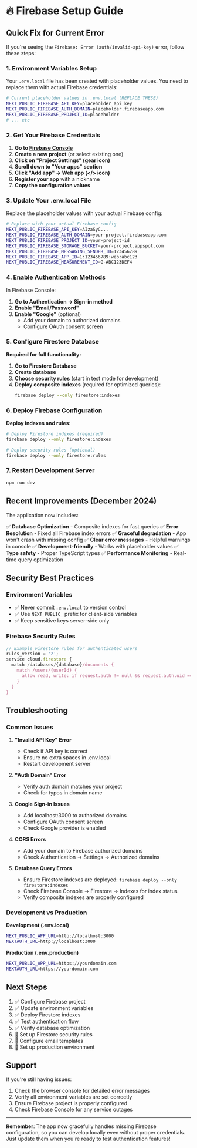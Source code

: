 # 🔥 Firebase Setup Guide

## Quick Fix for Current Error

If you're seeing the `Firebase: Error (auth/invalid-api-key)` error, follow these steps:

### 1. Environment Variables Setup

Your `.env.local` file has been created with placeholder values. You need to replace them with actual Firebase credentials:

```bash
# Current placeholder values in .env.local (REPLACE THESE)
NEXT_PUBLIC_FIREBASE_API_KEY=placeholder_api_key
NEXT_PUBLIC_FIREBASE_AUTH_DOMAIN=placeholder.firebaseapp.com
NEXT_PUBLIC_FIREBASE_PROJECT_ID=placeholder
# ... etc
```

### 2. Get Your Firebase Credentials

1. **Go to [Firebase Console](https://console.firebase.google.com/)**
2. **Create a new project** (or select existing one)
3. **Click on "Project Settings" (gear icon)**
4. **Scroll down to "Your apps" section**
5. **Click "Add app" → Web app (</> icon)**
6. **Register your app** with a nickname
7. **Copy the configuration values**

### 3. Update Your .env.local File

Replace the placeholder values with your actual Firebase config:

```bash
# Replace with your actual Firebase config
NEXT_PUBLIC_FIREBASE_API_KEY=AIzaSyC...
NEXT_PUBLIC_FIREBASE_AUTH_DOMAIN=your-project.firebaseapp.com
NEXT_PUBLIC_FIREBASE_PROJECT_ID=your-project-id
NEXT_PUBLIC_FIREBASE_STORAGE_BUCKET=your-project.appspot.com
NEXT_PUBLIC_FIREBASE_MESSAGING_SENDER_ID=123456789
NEXT_PUBLIC_FIREBASE_APP_ID=1:123456789:web:abc123
NEXT_PUBLIC_FIREBASE_MEASUREMENT_ID=G-ABC123DEF4
```

### 4. Enable Authentication Methods

In Firebase Console:
1. **Go to Authentication → Sign-in method**
2. **Enable "Email/Password"**
3. **Enable "Google"** (optional)
   - Add your domain to authorized domains
   - Configure OAuth consent screen

### 5. Configure Firestore Database

**Required for full functionality:**
1. **Go to Firestore Database**
2. **Create database**
3. **Choose security rules** (start in test mode for development)
4. **Deploy composite indexes** (required for optimized queries):
   ```bash
   firebase deploy --only firestore:indexes
   ```

### 6. Deploy Firebase Configuration

**Deploy indexes and rules:**
```bash
# Deploy Firestore indexes (required)
firebase deploy --only firestore:indexes

# Deploy security rules (optional)
firebase deploy --only firestore:rules
```

### 7. Restart Development Server

```bash
npm run dev
```

## Recent Improvements (December 2024)

The application now includes:

✅ **Database Optimization** - Composite indexes for fast queries
✅ **Error Resolution** - Fixed all Firebase index errors
✅ **Graceful degradation** - App won't crash with missing config
✅ **Clear error messages** - Helpful warnings in console
✅ **Development-friendly** - Works with placeholder values
✅ **Type safety** - Proper TypeScript types
✅ **Performance Monitoring** - Real-time query optimization

## Security Best Practices

### Environment Variables
- ✅ Never commit `.env.local` to version control
- ✅ Use `NEXT_PUBLIC_` prefix for client-side variables
- ✅ Keep sensitive keys server-side only

### Firebase Security Rules
```javascript
// Example Firestore rules for authenticated users
rules_version = '2';
service cloud.firestore {
  match /databases/{database}/documents {
    match /users/{userId} {
      allow read, write: if request.auth != null && request.auth.uid == userId;
    }
  }
}
```

## Troubleshooting

### Common Issues

1. **"Invalid API Key" Error**
   - Check if API key is correct
   - Ensure no extra spaces in .env.local
   - Restart development server

2. **"Auth Domain" Error**
   - Verify auth domain matches your project
   - Check for typos in domain name

3. **Google Sign-in Issues**
   - Add localhost:3000 to authorized domains
   - Configure OAuth consent screen
   - Check Google provider is enabled

4. **CORS Errors**
   - Add your domain to Firebase authorized domains
   - Check Authentication → Settings → Authorized domains

5. **Database Query Errors**
   - Ensure Firestore indexes are deployed: `firebase deploy --only firestore:indexes`
   - Check Firebase Console → Firestore → Indexes for index status
   - Verify composite indexes are properly configured

### Development vs Production

**Development (.env.local)**
```bash
NEXT_PUBLIC_APP_URL=http://localhost:3000
NEXTAUTH_URL=http://localhost:3000
```

**Production (.env.production)**
```bash
NEXT_PUBLIC_APP_URL=https://yourdomain.com
NEXTAUTH_URL=https://yourdomain.com
```

## Next Steps

1. ✅ Configure Firebase project
2. ✅ Update environment variables
3. ✅ Deploy Firestore indexes
4. ✅ Test authentication flow
5. ✅ Verify database optimization
6. 🔄 Set up Firestore security rules
7. 🔄 Configure email templates
8. 🔄 Set up production environment

## Support

If you're still having issues:
1. Check the browser console for detailed error messages
2. Verify all environment variables are set correctly
3. Ensure Firebase project is properly configured
4. Check Firebase Console for any service outages

---

**Remember**: The app now gracefully handles missing Firebase configuration, so you can develop locally even without proper credentials. Just update them when you're ready to test authentication features!